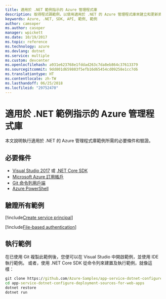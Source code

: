 ```yaml
---
title: 適用於 .NET 範例指示的 Azure 管理程式庫
description: 取得程式碼範例，以使用適用於 .NET 的 Azure 管理程式庫來建立和更新資源。
keywords: Azure, .NET, SDK, API, 範例, 範例
author: camsoper
ms.author: casoper
manager: wpickett
ms.date: 10/19/2017
ms.topic: reference
ms.technology: azure
ms.devlang: dotnet
ms.service: multiple
ms.custom: devcenter
ms.openlocfilehash: a931e623768e1fddad263c7da8eb864c37613379
ms.sourcegitcommit: 9dd801d659803f5efb16d65454cd09258e1cc7d6
ms.translationtype: HT
ms.contentlocale: zh-TW
ms.lasthandoff: 06/25/2018
ms.locfileid: "29752470"
---
```

# <a name="azure-management-libraries-for-net-sample-instructions"></a>適用於 .NET 範例指示的 Azure 管理程式庫

本文說明執行適用於 .NET 的 Azure 管理程式庫範例所需的必要條件和驗證。

## <a name="prerequisties"></a>必要條件 

* [Visual Studio 2017](https://www.visualstudio.com/vs/) 或 [.NET Core SDK](https://www.microsoft.com/net/download/core)
* [Microsoft Azure 訂用帳戶](https://azure.microsoft.com/free/)
* [Git 命令列用戶端](https://git-scm.com/)
* [Azure PowerShell](/powershell/azure/install-azurerm-ps)

## <a name="authentication-for-all-samples"></a>驗證所有範例

[!include[Create service principal](includes/create-sp.md)]

[!include[File-based authentication](includes/file-based-auth.md)]

## <a name="running-the-samples"></a>執行範例

在已使用 Git 複製此範例後，您便可以在 Visual Studio 中開啟範例，並使用 IDE 執行範例。  或者，使用 .NET Core SDK 從命令列來建置及執行範例，就像這樣：

```cmd
git clone https://github.com/Azure-Samples/app-service-dotnet-configure-deployment-sources-for-web-apps.git
cd app-service-dotnet-configure-deployment-sources-for-web-apps
dotnet restore
dotnet run
```